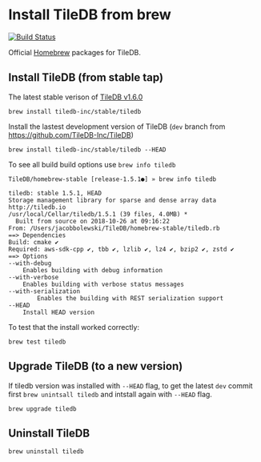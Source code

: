 # Install TileDB from brew

[![Build Status](https://travis-ci.org/TileDB-Inc/homebrew-stable.svg?branch=master)](https://travis-ci.org/TileDB-Inc/homebrew-stable)

Official [Homebrew](https://brew.sh/) packages for TileDB.

## Install TileDB (from stable tap)

The latest stable verison of [TileDB v1.6.0](https://github.com/TileDB-Inc/TileDB/releases/tag/1.6.0)

```
brew install tiledb-inc/stable/tiledb
```

Install the lastest development version of TileDB (`dev` branch from https://github.com/TileDB-Inc/TileDB)

```
brew install tiledb-inc/stable/tiledb --HEAD
```

To see all build build options use `brew info tiledb`

```
TileDB/homebrew-stable [release-1.5.1●] » brew info tiledb

tiledb: stable 1.5.1, HEAD
Storage management library for sparse and dense array data
http://tiledb.io
/usr/local/Cellar/tiledb/1.5.1 (39 files, 4.0MB) *
  Built from source on 2018-10-26 at 09:16:22
From: /Users/jacobbolewski/TileDB/homebrew-stable/tiledb.rb
==> Dependencies
Build: cmake ✔
Required: aws-sdk-cpp ✔, tbb ✔, lzlib ✔, lz4 ✔, bzip2 ✔, zstd ✔
==> Options
--with-debug
	Enables building with debug information
--with-verbose
	Enables building with verbose status messages
--with-serialization
        Enables the building with REST serialization support
--HEAD
	Install HEAD version
```

To test that the install worked correctly:

```
brew test tiledb
```

## Upgrade TileDB (to a new version)

If tiledb version was installed with `--HEAD` flag, to get the latest `dev` commit first `brew unintsall tiledb` and intstall again with `--HEAD` flag. 

```
brew upgrade tiledb
```

## Uninstall TileDB

```
brew uninstall tiledb
```
